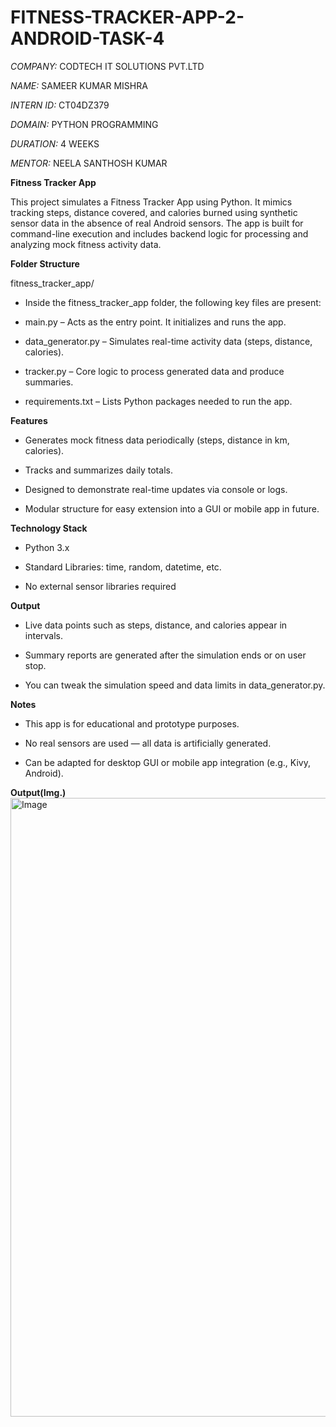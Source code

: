 # FITNESS-TRACKER-APP-2-ANDROID-TASK-4

*COMPANY:* CODTECH IT SOLUTIONS PVT.LTD

*NAME:* SAMEER KUMAR MISHRA

*INTERN ID:* CT04DZ379

*DOMAIN:* PYTHON PROGRAMMING

*DURATION:* 4 WEEKS

*MENTOR:* NEELA SANTHOSH KUMAR


**Fitness Tracker App**

This project simulates a Fitness Tracker App using Python. It mimics tracking steps, distance covered, and calories burned using synthetic sensor data in the absence of real Android sensors. The app is built for command-line execution and includes backend logic for processing and analyzing mock fitness activity data.


**Folder Structure** 

fitness_tracker_app/
- Inside the fitness_tracker_app folder, the following key files are present:

- main.py – Acts as the entry point. It initializes and runs the app.

- data_generator.py – Simulates real-time activity data (steps, distance, calories).

- tracker.py – Core logic to process generated data and produce summaries.

- requirements.txt – Lists Python packages needed to run the app.


**Features**

- Generates mock fitness data periodically (steps, distance in km, calories).

- Tracks and summarizes daily totals.

- Designed to demonstrate real-time updates via console or logs.

- Modular structure for easy extension into a GUI or mobile app in future.


**Technology Stack**

- Python 3.x

- Standard Libraries: time, random, datetime, etc.

- No external sensor libraries required


**Output**

- Live data points such as steps, distance, and calories appear in intervals.

- Summary reports are generated after the simulation ends or on user stop.

- You can tweak the simulation speed and data limits in data_generator.py.


**Notes**

- This app is for educational and prototype purposes.

- No real sensors are used — all data is artificially generated.

- Can be adapted for desktop GUI or mobile app integration (e.g., Kivy, Android).


**Output(Img.)**
<img width="1917" height="990" alt="Image" src="https://github.com/user-attachments/assets/48e478d2-3509-4bdb-b54f-b60d3df5da22" />
